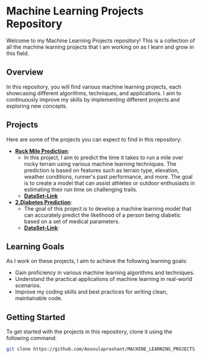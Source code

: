 # Machine Learning Projects Repository

Welcome to my Machine Learning Projects repository! This is a collection of all the machine learning projects that I am working on as I learn and grow in this field.

## Overview

In this repository, you will find various machine learning projects, each showcasing different algorithms, techniques, and applications. I aim to continuously improve my skills by implementing different projects and exploring new concepts.

## Projects

Here are some of the projects you can expect to find in this repository:

- **[Rock Mile Prediction]()**:
    - In this project, I aim to predict the time it takes to run a mile over rocky terrain using various machine learning techniques. The prediction is based on features such as terrain type, elevation, weather conditions, runner's past performance, and more. The goal is to create a model that can assist athletes or outdoor enthusiasts in estimating their run time on challenging trails.
    - **[DataSet-Link](https://drive.google.com/file/d/1_kjfa1qVrOc3EqA2FqB66GMXcGAH3IN8/view?usp=drive_link)**
- **[2.Diabetes Prediction]()**:
    - The goal of this project is to develop a machine learning model that can accurately predict the likelihood of a person being diabetic based on a set of medical parameters.
    - **[DataSet-Link](https://drive.google.com/file/d/1tUPL2AHegvZs_Kvu-0YHSMPUT4cu-G7C/view?usp=drive_link)**:

## Learning Goals

As I work on these projects, I aim to achieve the following learning goals:

- Gain proficiency in various machine learning algorithms and techniques.
- Understand the practical applications of machine learning in real-world scenarios.
- Improve my coding skills and best practices for writing clean, maintainable code.

## Getting Started

To get started with the projects in this repository, clone it using the following command:

```bash
git clone https://github.com/Aousulaprashant/MACHINE_LEARNING_PROJECTS
